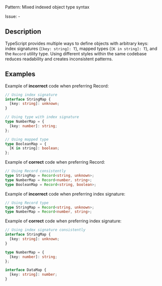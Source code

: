 Pattern: Mixed indexed object type syntax

Issue: -

## Description

TypeScript provides multiple ways to define objects with arbitrary keys: index signatures (`[key: string]: T`), mapped types (`[K in string]: T`), and the `Record` utility type. Using different styles within the same codebase reduces readability and creates inconsistent patterns.

## Examples

Example of **incorrect** code when preferring Record:
```ts
// Using index signature
interface StringMap {
  [key: string]: unknown;
}

// Using type with index signature
type NumberMap = {
  [key: number]: string;
};

// Using mapped type
type BooleanMap = {
  [K in string]: boolean;
};
```

Example of **correct** code when preferring Record:
```ts
// Using Record consistently
type StringMap = Record<string, unknown>;
type NumberMap = Record<number, string>;
type BooleanMap = Record<string, boolean>;
```

Example of **incorrect** code when preferring index signature:
```ts
// Using Record type
type StringMap = Record<string, unknown>;
type NumberMap = Record<number, string>;
```

Example of **correct** code when preferring index signature:
```ts
// Using index signature consistently
interface StringMap {
  [key: string]: unknown;
}

type NumberMap = {
  [key: number]: string;
};

interface DataMap {
  [key: string]: number;
}
```